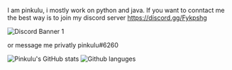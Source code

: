 I am pinkulu, i mostly work on python and java.
If you want to conntact me the best way is to join my discord server https://discord.gg/Fykpshg

![Discord Banner 1](https://discordapp.com/api/guilds/681561708052873358/widget.png?style=banner1)

or message me privatly pinkulu#6260



![Pinkulu's GitHub stats](https://github-readme-stats.vercel.app/api?username=pinkulu&show_icons=true&theme=radical)
![Github languges](https://github-readme-stats.vercel.app/api/top-langs/?username=pinkulu&layout=compact&theme=radical)

